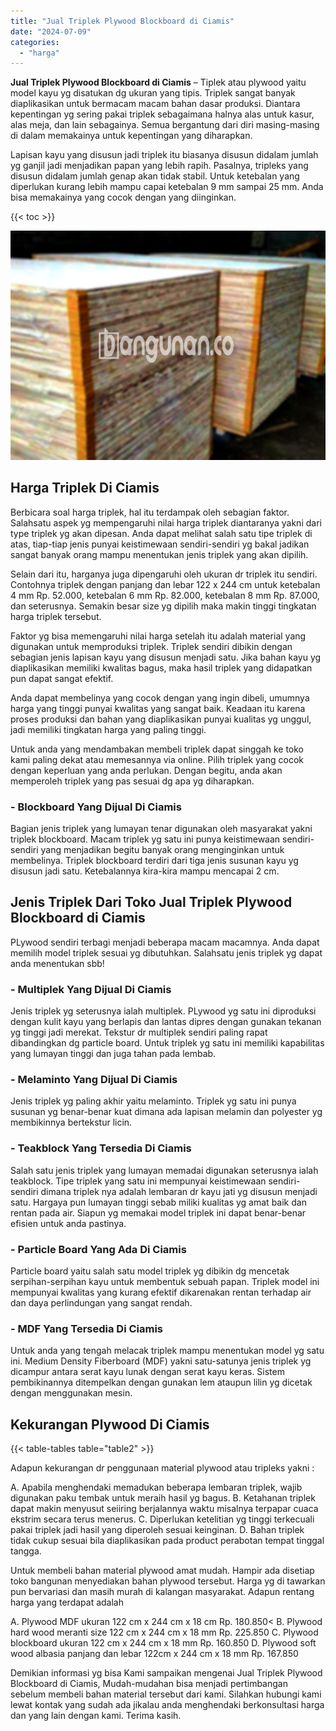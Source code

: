 ```yaml
---
title: "Jual Triplek Plywood Blockboard di Ciamis"
date: "2024-07-09"
categories: 
  - "harga"
---
```


**Jual Triplek Plywood Blockboard di Ciamis** – Tiplek atau plywood yaitu model kayu yg disatukan dg ukuran yang tipis. Triplek sangat banyak diaplikasikan untuk bermacam macam bahan dasar produksi. Diantara kepentingan yg sering pakai triplek sebagaimana halnya alas untuk kasur, alas meja, dan lain sebagainya. Semua bergantung dari diri masing-masing di dalam memakainya untuk kepentingan yang diharapkan.

Lapisan kayu yang disusun jadi triplek itu biasanya disusun didalam jumlah yg ganjil jadi menjadikan papan yang lebih rapih. Pasalnya, tripleks yang disusun didalam jumlah genap akan tidak stabil. Untuk ketebalan yang diperlukan kurang lebih mampu capai ketebalan 9 mm sampai 25 mm. Anda bisa memakainya yang cocok dengan yang diinginkan.

{{< toc >}}

![Jual Triplek Plywood Blockboard di Ciamis](/images/jual-triplek-murah-23.png)

## Harga Triplek Di Ciamis

Berbicara soal harga triplek, hal itu terdampak oleh sebagian faktor. Salahsatu aspek yg mempengaruhi nilai harga triplek diantaranya yakni dari type triplek yg akan dipesan. Anda dapat melihat salah satu tipe triplek di atas, tiap-tiap jenis punyai keistimewaan sendiri-sendiri yg bakal jadikan sangat banyak orang mampu menentukan jenis triplek yang akan dipilih.

Selain dari itu, harganya juga dipengaruhi oleh ukuran dr triplek itu sendiri. Contohnya triplek dengan panjang dan lebar 122 x 244 cm untuk ketebalan 4 mm Rp. 52.000, ketebalan 6 mm Rp. 82.000, ketebalan 8 mm Rp. 87.000, dan seterusnya. Semakin besar size yg dipilih maka makin tinggi tingkatan harga triplek tersebut.

Faktor yg bisa memengaruhi nilai harga setelah itu adalah material yang digunakan untuk memproduksi triplek. Triplek sendiri dibikin dengan sebagian jenis lapisan kayu yang disusun menjadi satu. Jika bahan kayu yg diaplikasikan memiliki kwalitas bagus, maka hasil triplek yang didapatkan pun dapat sangat efektif.

Anda dapat membelinya yang cocok dengan yang ingin dibeli, umumnya harga yang tinggi punyai kwalitas yang sangat baik. Keadaan itu karena proses produksi dan bahan yang diaplikasikan punyai kualitas yg unggul, jadi memiliki tingkatan harga yang paling tinggi.

Untuk anda yang mendambakan membeli triplek dapat singgah ke toko kami paling dekat atau memesannya via online. Pilih triplek yang cocok dengan keperluan yang anda perlukan. Dengan begitu, anda akan memperoleh triplek yang pas sesuai dg apa yg diharapkan.

### \- Blockboard Yang Dijual Di Ciamis

Bagian jenis triplek yang lumayan tenar digunakan oleh masyarakat yakni triplek blockboard. Macam triplek yg satu ini punya keistimewaan sendiri-sendiri yang menjadikan begitu banyak orang menginginkan untuk membelinya. Triplek blockboard terdiri dari tiga jenis susunan kayu yg disusun jadi satu. Ketebalannya kira-kira mampu mencapai 2 cm.

## Jenis Triplek Dari Toko Jual Triplek Plywood Blockboard di Ciamis

PLywood sendiri terbagi menjadi beberapa macam macamnya. Anda dapat memilih model triplek sesuai yg dibutuhkan. Salahsatu jenis triplek yg dapat anda menentukan sbb!

### \- Multiplek Yang Dijual Di Ciamis

Jenis triplek yg seterusnya ialah multiplek. PLywood yg satu ini diproduksi dengan kulit kayu yang berlapis dan lantas dipres dengan gunakan tekanan yg tinggi jadi merekat. Tekstur dr multiplek sendiri paling rapat dibandingkan dg particle board. Untuk triplek yg satu ini memiliki kapabilitas yang lumayan tinggi dan juga tahan pada lembab.

### \- Melaminto Yang Dijual Di Ciamis

Jenis triplek yg paling akhir yaitu melaminto. Triplek yg satu ini punya susunan yg benar-benar kuat dimana ada lapisan melamin dan polyester yg membikinnya bertekstur licin.

### \- Teakblock Yang Tersedia Di Ciamis

Salah satu jenis triplek yang lumayan memadai digunakan seterusnya ialah teakblock. Tipe triplek yang satu ini mempunyai keistimewaan sendiri-sendiri dimana triplek nya adalah lembaran dr kayu jati yg disusun menjadi satu. Hargaya pun lumayan tinggi sebab miliki kualitas yg amat baik dan rentan pada air. Siapun yg memakai model triplek ini dapat benar-benar efisien untuk anda pastinya.

### \- Particle Board Yang Ada Di Ciamis

Particle board yaitu salah satu model triplek yg dibikin dg mencetak serpihan-serpihan kayu untuk membentuk sebuah papan. Triplek model ini mempunyai kwalitas yang kurang efektif dikarenakan rentan terhadap air dan daya perlindungan yang sangat rendah.

### \- MDF Yang Tersedia Di Ciamis

Untuk anda yang tengah melacak triplek mampu menentukan model yg satu ini. Medium Density Fiberboard (MDF) yakni satu-satunya jenis triplek yg dicampur antara serat kayu lunak dengan serat kayu keras. Sistem pembikinannya ditempelkan dengan gunakan lem ataupun lilin yg dicetak dengan menggunakan mesin.

## Kekurangan Plywood Di Ciamis

{{< table-tables table="table2" >}}

Adapun kekurangan dr penggunaan material plywood atau tripleks yakni :

A. Apabila menghendaki memadukan beberapa lembaran triplek, wajib digunakan paku tembak untuk meraih hasil yg bagus. B. Ketahanan triplek dapat makin menyusut seiiring berjalannya waktu misalnya terpapar cuaca ekstrim secara terus menerus. C. Diperlukan ketelitian yg tinggi terkecuali pakai triplek jadi hasil yang diperoleh sesuai keinginan. D. Bahan triplek tidak cukup sesuai bila diaplikasikan pada product perabotan tempat tinggal tangga.

Untuk membeli bahan material plywood amat mudah. Hampir ada disetiap toko bangunan menyediakan bahan plywood tersebut. Harga yg di tawarkan pun bervariasi dan masih murah di kalangan masyarakat. Adapun rentang harga yang terdapat adalah

A. Plywood MDF ukuran 122 cm x 244 cm x 18 cm Rp. 180.850< B. Plywood hard wood meranti size 122 cm x 244 cm x 18 mm Rp. 225.850 C. Plywood blockboard ukuran 122 cm x 244 cm x 18 mm Rp. 160.850 D. Plywood soft wood albasia panjang dan lebar 122cm x 244 cm x 18 mm Rp. 167.850

Demikian informasi yg bisa Kami sampaikan mengenai Jual Triplek Plywood Blockboard di Ciamis, Mudah-mudahan bisa menjadi pertimbangan sebelum membeli bahan material tersebut dari kami. Silahkan hubungi kami lewat kontak yang sudah ada jikalau anda menghendaki berkonsultasi harga dan yang lain dengan kami. Terima kasih.
